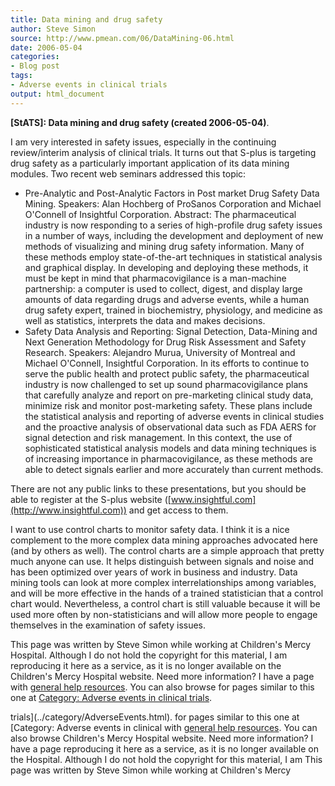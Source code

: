 ```yaml
---
title: Data mining and drug safety
author: Steve Simon
source: http://www.pmean.com/06/DataMining-06.html
date: 2006-05-04
categories:
- Blog post
tags:
- Adverse events in clinical trials
output: html_document
---
```

**[StATS]: Data mining and drug safety (created
2006-05-04)**.

I am very interested in safety issues, especially in the continuing
review/interim analysis of clinical trials. It turns out that S-plus is
targeting drug safety as a particularly important application of its
data mining modules. Two recent web seminars addressed this topic:

-   Pre-Analytic and Post-Analytic Factors in Post market Drug Safety
    Data Mining. Speakers: Alan Hochberg of ProSanos Corporation and
    Michael O\'Connell of Insightful Corporation. Abstract: The
    pharmaceutical industry is now responding to a series of
    high-profile drug safety issues in a number of ways, including the
    development and deployment of new methods of visualizing and mining
    drug safety information. Many of these methods employ
    state-of-the-art techniques in statistical analysis and graphical
    display. In developing and deploying these methods, it must be kept
    in mind that pharmacovigilance is a man-machine partnership: a
    computer is used to collect, digest, and display large amounts of
    data regarding drugs and adverse events, while a human drug safety
    expert, trained in biochemistry, physiology, and medicine as well as
    statistics, interprets the data and makes decisions.
-   Safety Data Analysis and Reporting: Signal Detection, Data-Mining
    and Next Generation Methodology for Drug Risk Assessment and Safety
    Research. Speakers: Alejandro Murua, University of Montreal and
    Michael O\'Connell, Insightful Corporation. In its efforts to
    continue to serve the public health and protect public safety, the
    pharmaceutical industry is now challenged to set up sound
    pharmacovigilance plans that carefully analyze and report on
    pre-marketing clinical study data, minimize risk and monitor
    post-marketing safety. These plans include the statistical analysis
    and reporting of adverse events in clinical studies and the
    proactive analysis of observational data such as FDA AERS for signal
    detection and risk management. In this context, the use of
    sophisticated statistical analysis models and data mining techniques
    is of increasing importance in pharmacovigilance, as these methods
    are able to detect signals earlier and more accurately than current
    methods.

There are not any public links to these presentations, but you should be
able to register at the S-plus website
([www.insightful.com](http://www.insightful.com)) and get access to
them.

I want to use control charts to monitor safety data. I think it is a
nice complement to the more complex data mining approaches advocated
here (and by others as well). The control charts are a simple approach
that pretty much anyone can use. It helps distinguish between signals
and noise and has been optimized over years of work in business and
industry. Data mining tools can look at more complex interrelationships
among variables, and will be more effective in the hands of a trained
statistician that a control chart would. Nevertheless, a control chart
is still valuable because it will be used more often by
non-statisticians and will allow more people to engage themselves in the
examination of safety issues.

This page was written by Steve Simon while working at Children\'s Mercy
Hospital. Although I do not hold the copyright for this material, I am
reproducing it here as a service, as it is no longer available on the
Children\'s Mercy Hospital website. Need more information? I have a page
with [general help resources](../GeneralHelp.html). You can also browse
for pages similar to this one at [Category: Adverse events in clinical
trials](../category/AdverseEvents.html).
<!---More--->
trials](../category/AdverseEvents.html).
for pages similar to this one at [Category: Adverse events in clinical
with [general help resources](../GeneralHelp.html). You can also browse
Children\'s Mercy Hospital website. Need more information? I have a page
reproducing it here as a service, as it is no longer available on the
Hospital. Although I do not hold the copyright for this material, I am
This page was written by Steve Simon while working at Children\'s Mercy

<!---Do not use
**[StATS]: Data mining and drug safety (created
This page was written by Steve Simon while working at Children\'s Mercy
Hospital. Although I do not hold the copyright for this material, I am
reproducing it here as a service, as it is no longer available on the
Children\'s Mercy Hospital website. Need more information? I have a page
with [general help resources](../GeneralHelp.html). You can also browse
for pages similar to this one at [Category: Adverse events in clinical
trials](../category/AdverseEvents.html).
--->

